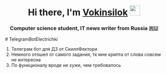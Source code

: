 <h1 align="center">Hi there, I'm <a href="https://daniilshat.ru/" target="_blank">Vokinsilok</a> 
<img src="https://github.com/blackcater/blackcater/raw/main/images/Hi.gif" height="32"/></h1>
<h3 align="center">Computer science student, IT news writer from Russia 🇷🇺</h3>
﻿
# TelegramBotElectrichki

1. Телеграм бот для ДЗ от СкиллФектори
2. Немного отошел от самого задания, тк мне крипта от слова совсем не интересна
3. По функционалу вроде не хуже, чем требовалось
